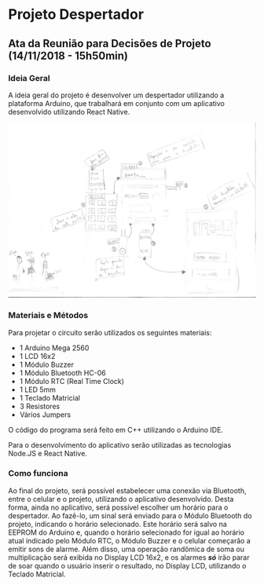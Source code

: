 # Projeto Despertador

## Ata da Reunião para Decisões de Projeto (14/11/2018 - 15h50min)

### Ideia Geral
A ideia geral do projeto é desenvolver um despertador utilizando a plataforma Arduino, que trabalhará em conjunto com um aplicativo desenvolvido utilizando React Native. 

![Imagem da Ideia](https://github.com/lucasvribeiro/Projeto-Despertador-Sistemas-Microcontrolados/blob/master/ata.jpg)

### Materiais e Métodos
Para projetar o circuito serão utilizados os seguintes materiais:
- 1 Arduino Mega 2560
- 1 LCD 16x2
- 1 Módulo Buzzer
- 1 Módulo Bluetooth HC-06
- 1 Módulo RTC (Real Time Clock)
- 1 LED 5mm
- 1 Teclado Matricial
- 3 Resistores
- Vários Jumpers

O código do programa será feito em C++ utilizando o Arduino IDE.

Para o desenvolvimento do aplicativo serão utilizadas as tecnologias Node.JS e React Native.

### Como funciona
Ao final do projeto, será possível estabelecer uma conexão via Bluetooth, entre o celular e o projeto, utilizando o aplicativo desenvolvido. Desta forma, ainda no aplicativo, será possível escolher um horário para o despertador. Ao fazê-lo, um sinal será enviado para o Módulo Bluetooth do projeto, indicando o horário selecionado. Este horário será salvo na EEPROM do Arduino e, quando o horário selecionado for igual ao horário atual indicado pelo Módulo RTC, o Módulo Buzzer  e o celular começarão a emitir sons de alarme.
Além disso, uma operação randômica de soma ou multiplicação será exibida no Display LCD 16x2, e os alarmes ***só*** irão parar de soar quando o usuário inserir o resultado, no Display LCD, utilizando o Teclado Matricial.
